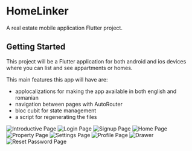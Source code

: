 # HomeLinker

A real estate mobile application Flutter project.

## Getting Started

This project will be a Flutter application for both android and ios devices where you can list and see appartments or homes.

This main features this app will have are:
- applocalizations for making the app available in both english and romanian
- navigation between pages with AutoRouter
- bloc cubit for state management
- a script for regenerating the files


![Introductive Page](screenshots/introductive_page.png)
![Login Page](screenshots/login_page.png)
![Signup Page](screenshots/signup_page.png)
![Home Page](screenshots/home_page.png)
![Property Page](screenshots/property_page.png)
![Settings Page](screenshots/settings_page.png)
![Profile Page](screenshots/profile_page.png)
![Drawer](screenshots/drawer.png.png)
![Reset Password Page](screenshots/reset_password.png)


